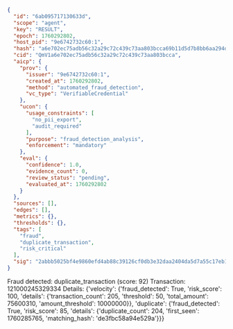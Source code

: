 ```json
{
  "id": "6ab095717130633d",
  "scope": "agent",
  "key": "RESULT",
  "epoch": 1760292802,
  "host_pid": "9e6742732c60:1",
  "hash": "a6e702ec75adb56c32a29c72c439c73aa803bcca69b11d5d7b8bb6aa294dc909",
  "cid": "QmV1a6e702ec75adb56c32a29c72c439c73aa803bcca",
  "aicp": {
    "prov": {
      "issuer": "9e6742732c60:1",
      "created_at": 1760292802,
      "method": "automated_fraud_detection",
      "vc_type": "VerifiableCredential"
    },
    "ucon": {
      "usage_constraints": [
        "no_pii_export",
        "audit_required"
      ],
      "purpose": "fraud_detection_analysis",
      "enforcement": "mandatory"
    },
    "eval": {
      "confidence": 1.0,
      "evidence_count": 0,
      "review_status": "pending",
      "evaluated_at": 1760292802
    }
  },
  "sources": [],
  "edges": [],
  "metrics": {},
  "thresholds": {},
  "tags": [
    "fraud",
    "duplicate_transaction",
    "risk_critical"
  ],
  "sig": "2abbb5025bf4e9860efd4ab88c39126cf0db3e32daa2404da5d7a55c17eb10ac"
}
```

Fraud detected: duplicate_transaction (score: 92)
Transaction: 121000245329334
Details: {'velocity': {'fraud_detected': True, 'risk_score': 100, 'details': {'transaction_count': 205, 'threshold': 50, 'total_amount': 75600310, 'amount_threshold': 10000000}}, 'duplicate': {'fraud_detected': True, 'risk_score': 85, 'details': {'duplicate_count': 204, 'first_seen': 1760285765, 'matching_hash': 'de3fbc58a94e529a'}}}